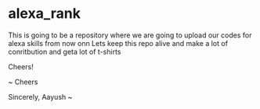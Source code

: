 # alexa_rank

This is going to be a repository where we are going to upload our codes for alexa skills from now onn Lets keep this repo alive and make a lot of conritbution and geta lot of t-shirts


Cheers!

~
Cheers 

Sincerely,
Aayush
~
